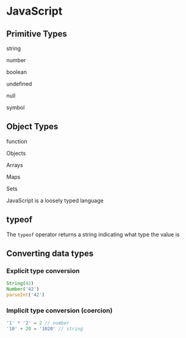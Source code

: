 # JavaScript
## Primitive Types
string

number

boolean

undefined

null

symbol

## Object Types
function

Objects

Arrays

Maps

Sets

JavaScript is a loosely typed language

## typeof
The `typeof` operator returns a string indicating what type the value is

## Converting data types
### Explicit type conversion
```js
String(42)
Number('42')
parseInt('42')
```

### Implicit type conversion (coercion)
```js
'1' * '2' = 2 // number
'10' + 20 = '1020' // string
```